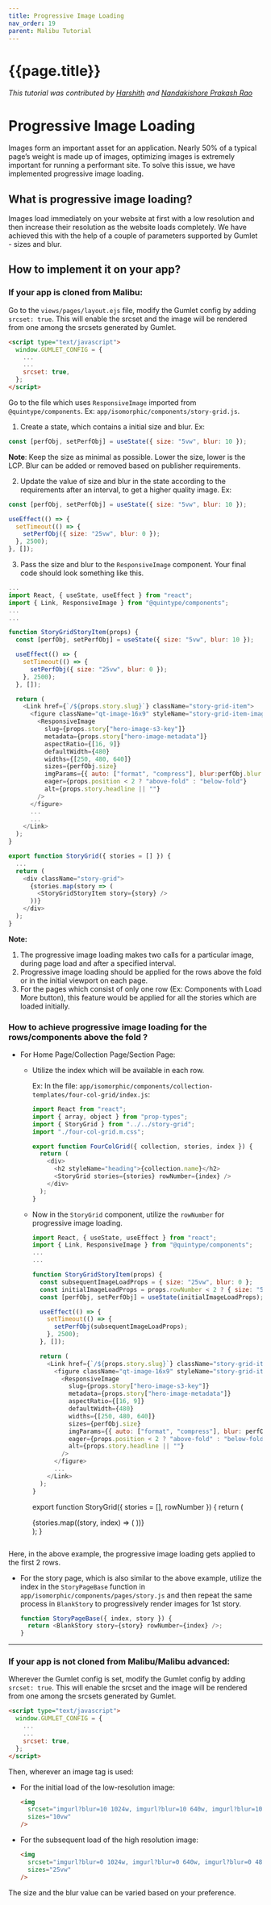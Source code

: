 ```yaml
---
title: Progressive Image Loading
nav_order: 19
parent: Malibu Tutorial
---
```


# {{page.title}}

_This tutorial was contributed by [Harshith](https://www.linkedin.com/in/harshith-raj-092ba4176) and [Nandakishore Prakash Rao](https://twitter.com/nkp_adm)_

# Progressive Image Loading

Images form an important asset for an application. Nearly 50% of a typical page’s weight is made up of images, optimizing images is extremely important for running a performant site. To solve this issue, we have implemented progressive image loading.

## What is progressive image loading?

Images load immediately on your website at first with a low resolution and then increase their resolution as the website loads completely. We have achieved this with the help of a couple of parameters supported by Gumlet - sizes and blur.

## How to implement it on your app?

### If your app is cloned from Malibu:

Go to the `views/pages/layout.ejs` file, modify the Gumlet config by adding `srcset: true`. This will enable the srcset and the image will be rendered from one among the srcsets generated by Gumlet.

```html
<script type="text/javascript">
  window.GUMLET_CONFIG = {
    ...
    ...
    srcset: true,
  };
</script>
```

Go to the file which uses `ResponsiveImage` imported from `@quintype/components`. Ex: `app/isomorphic/components/story-grid.js`.

1. Create a state, which contains a initial size and blur.
   Ex:

```javascript
const [perfObj, setPerfObj] = useState({ size: "5vw", blur: 10 });
```

**Note**: Keep the size as minimal as possible. Lower the size, lower is the LCP. Blur can be added or removed based on publisher requirements.

2. Update the value of size and blur in the state according to the requirements after an interval, to get a higher quality image.
   Ex:

```javascript
const [perfObj, setPerfObj] = useState({ size: "5vw", blur: 10 });

useEffect(() => {
  setTimeout(() => {
    setPerfObj({ size: "25vw", blur: 0 });
  }, 2500);
}, []);
```

3. Pass the size and blur to the `ResponsiveImage` component. Your final code should look something like this.

```javascript
...
import React, { useState, useEffect } from "react";
import { Link, ResponsiveImage } from "@quintype/components";
...
...

function StoryGridStoryItem(props) {
  const [perfObj, setPerfObj] = useState({ size: "5vw", blur: 10 });

  useEffect(() => {
    setTimeout(() => {
      setPerfObj({ size: "25vw", blur: 0 });
    }, 2500);
  }, []);

  return (
    <Link href={`/${props.story.slug}`} className="story-grid-item">
      <figure className="qt-image-16x9" styleName="story-grid-item-image">
        <ResponsiveImage
          slug={props.story["hero-image-s3-key"]}
          metadata={props.story["hero-image-metadata"]}
          aspectRatio={[16, 9]}
          defaultWidth={480}
          widths={[250, 480, 640]}
          sizes={perfObj.size}
          imgParams={{ auto: ["format", "compress"], blur:perfObj.blur }}
          eager={props.position < 2 ? "above-fold" : "below-fold"}
          alt={props.story.headline || ""}
        />
      </figure>
      ...
      ...
    </Link>
  );
}

export function StoryGrid({ stories = [] }) {
  ...
  return (
    <div className="story-grid">
      {stories.map(story => (
        <StoryGridStoryItem story={story} />
      ))}
    </div>
  );
}

```

**Note:**

1. The progressive image loading makes two calls for a particular image, during page load and after a specified interval.
2. Progressive image loading should be applied for the rows above the fold or in the initial viewport on each page.
3. For the pages which consist of only one row (Ex: Components with Load More button), this feature would be applied for all the stories which are loaded initially.

### How to achieve progressive image loading for the rows/components above the fold ?

- For Home Page/Collection Page/Section Page:

  - Utilize the index which will be available in each row.

    Ex: In the file: `app/isomorphic/components/collection-templates/four-col-grid/index.js`:

    ```javascript
    import React from "react";
    import { array, object } from "prop-types";
    import { StoryGrid } from "../../story-grid";
    import "./four-col-grid.m.css";

    export function FourColGrid({ collection, stories, index }) {
      return (
        <div>
          <h2 styleName="heading">{collection.name}</h2>
          <StoryGrid stories={stories} rowNumber={index} />
        </div>
      );
    }
    ```

  - Now in the `StoryGrid` component, utilize the `rowNumber` for progressive image loading.

    ```javascript
    import React, { useState, useEffect } from "react";
    import { Link, ResponsiveImage } from "@quintype/components";
    ...
    ...

    function StoryGridStoryItem(props) {
      const subsequentImageLoadProps = { size: "25vw", blur: 0 };
      const initialImageLoadProps = props.rowNumber < 2 ? { size: "5vw", blur: 10 } : subsequentImageLoadProps;
      const [perfObj, setPerfObj] = useState(initialImageLoadProps);

      useEffect(() => {
        setTimeout(() => {
          setPerfObj(subsequentImageLoadProps);
        }, 2500);
      }, []);

      return (
        <Link href={`/${props.story.slug}`} className="story-grid-item">
          <figure className="qt-image-16x9" styleName="story-grid-item-image">
            <ResponsiveImage
              slug={props.story["hero-image-s3-key"]}
              metadata={props.story["hero-image-metadata"]}
              aspectRatio={[16, 9]}
              defaultWidth={480}
              widths={[250, 480, 640]}
              sizes={perfObj.size}
              imgParams={{ auto: ["format", "compress"], blur: perfObj.blur }}
              eager={props.position < 2 ? "above-fold" : "below-fold"}
              alt={props.story.headline || ""}
            />
          </figure>
          ...
        </Link>
      );
    }
    ```


    export function StoryGrid({ stories = [], rowNumber }) {
      return (
        <div className="story-grid">
          {stories.map((story, index) => (
            <StoryGridStoryItem story={story} rowNumber={rowNumber} />
          ))}
        </div>
      );
    }

    ```

Here, in the above example, the progressive image loading gets applied to the first 2 rows.

- For the story page, which is also similar to the above example, utilize the index in the `StoryPageBase` function in `app/isomorphic/components/pages/story.js` and then repeat the same process in `BlankStory` to progressively render images for 1st story.

  ```javascript
  function StoryPageBase({ index, story }) {
    return <BlankStory story={story} rowNumber={index} />;
  }
  ```

---

### If your app is not cloned from Malibu/Malibu advanced:

Wherever the Gumlet config is set, modify the Gumlet config by adding `srcset: true`. This will enable the srcset and the image will be rendered from one among the srcsets generated by Gumlet.

```html
<script type="text/javascript">
  window.GUMLET_CONFIG = {
    ...
    ...
    srcset: true,
  };
</script>
```

Then, wherever an image tag is used:

- For the initial load of the low-resolution image:

  ```html
  <img
    srcset="imgurl?blur=10 1024w, imgurl?blur=10 640w, imgurl?blur=10 480w"
    sizes="10vw"
  />
  ```

- For the subsequent load of the high resolution image:

  ```html
  <img
    srcset="imgurl?blur=0 1024w, imgurl?blur=0 640w, imgurl?blur=0 480w"
    sizes="25vw"
  />
  ```

The size and the blur value can be varied based on your preference.
